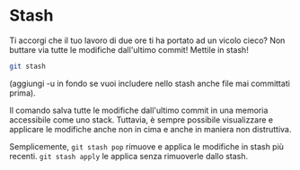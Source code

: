 # Stash

Ti accorgi che il tuo lavoro di due ore ti ha portato ad un vicolo cieco?
Non buttare via tutte le modifiche dall'ultimo commit! Mettile in stash!

```bash
git stash
```
(aggiungi -u in fondo se vuoi includere nello stash anche file mai committati prima).

Il comando salva tutte le modifiche dall'ultimo commit in una memoria accessibile come uno stack.
Tuttavia, è sempre possibile visualizzare e applicare le modifiche anche non in cima
e anche in maniera non distruttiva.

Semplicemente, `git stash pop` rimuove e applica le modifiche in stash più recenti.
`git stash apply` le applica senza rimuoverle dallo stash.

